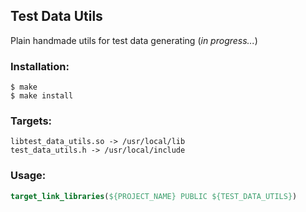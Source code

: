 ## Test Data Utils 

Plain handmade utils for test data generating (_in progress..._)

### Installation:

```shell
$ make
$ make install
```
### Targets:
```
libtest_data_utils.so -> /usr/local/lib 
test_data_utils.h -> /usr/local/include 
```
### Usage:

```cmake
target_link_libraries(${PROJECT_NAME} PUBLIC ${TEST_DATA_UTILS})
```
